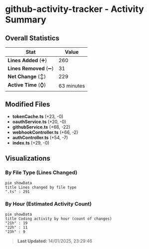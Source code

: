 # github-activity-tracker - Activity Summary 

## Overall Statistics

| Stat                   | Value                                                             |
| ---------------------- | ----------------------------------------------------------------- |
| **Lines Added** (➕)   | 260                                          |
| **Lines Removed** (➖) | 31                                        |
| **Net Change** (↕)    | 229                |
| **Active Time** (⌚)   | 63 minutes |


## Modified Files
- **tokenCache.ts** (+23, -0)
- **oauthService.ts** (+20, -0)
- **githubService.ts** (+68, -22)
- **webhookController.ts** (+66, -2)
- **authController.ts** (+54, -7)
- **index.ts** (+29, -0)

## Visualizations

### By File Type (Lines Changed)

```mermaid
pie showData
title Lines changed by file type
".ts" : 291
```

### By Hour (Estimated Activity Count)

```mermaid
pie showData
title Coding activity by hour (count of changes)
"21h" : 19
"22h" : 11
"23h" : 9
```


> **Last Updated:** 14/01/2025, 23:29:46
